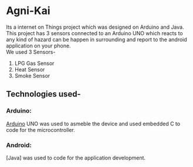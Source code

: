 # Agni-Kai
Its a internet on Things project which was designed on Arduino and Java. This project has 3 sensors connected to an Arduino UNO which reacts to any kind of hazard can be happen in surrounding and report to the android application on your phone.<br>
We used 3 Sensors-<br>
1. LPG Gas Sensor<br>
2. Heat Sensor<br>
3. Smoke Sensor<br>
## Technologies used-
### Arduino:
[Arduino](https://www.arduino.cc/en/Main/Software) UNO was used to asmeble the device and used embedded C to code for the microcontroller.</p>
### Android:
[Java] was used to code for the application development.
